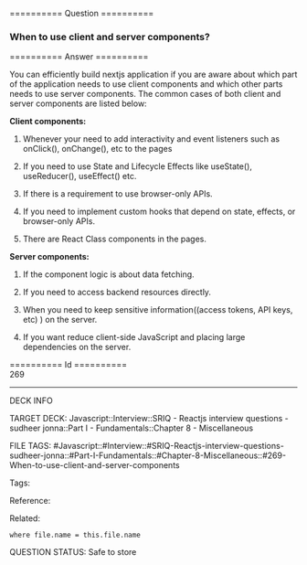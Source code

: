 ========== Question ==========  

### When to use client and server components?  

========== Answer ==========  

You can efficiently build nextjs application if you are aware about which part of the application needs to use client components and which other parts needs to use server components. The common cases of both client and server components are listed below:

**Client components:**

1. Whenever your need to add interactivity and event listeners such as onClick(), onChange(), etc to the pages

2. If you need to use State and Lifecycle Effects like useState(), useReducer(), useEffect() etc.

3. If there is a requirement to use browser-only APIs.

4. If you need to implement custom hooks that depend on state, effects, or browser-only APIs.

5. There are React Class components in the pages.

**Server components:**

1. If the component logic is about data fetching.

2. If you need to access backend resources directly.

3. When you need to keep sensitive information((access tokens, API keys, etc) ) on the server.

4. If you want reduce client-side JavaScript and placing large dependencies on the server.

========== Id ==========  
269

---

DECK INFO

TARGET DECK: Javascript::Interview::SRIQ - Reactjs interview questions - sudheer jonna::Part I - Fundamentals::Chapter 8 - Miscellaneous

FILE TAGS: #Javascript::#Interview::#SRIQ-Reactjs-interview-questions-sudheer-jonna::#Part-I-Fundamentals::#Chapter-8-Miscellaneous::#269-When-to-use-client-and-server-components

Tags:

Reference:

Related:

```dataview
where file.name = this.file.name
```

QUESTION STATUS: Safe to store
